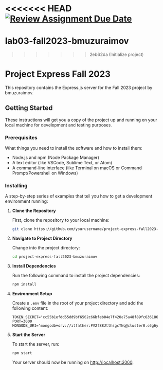 <<<<<<< HEAD
[![Review Assignment Due Date](https://classroom.github.com/assets/deadline-readme-button-24ddc0f5d75046c5622901739e7c5dd533143b0c8e959d652212380cedb1ea36.svg)](https://classroom.github.com/a/n_7G4CfQ)
=======
# lab03-fall2023-bmuzuraimov
>>>>>>> 2eb62da (Initialize project)

# Project Express Fall 2023

This repository contains the Express.js server for the Fall 2023 project by bmuzuraimov.

## Getting Started

These instructions will get you a copy of the project up and running on your local machine for development and testing purposes.

### Prerequisites

What things you need to install the software and how to install them:

- Node.js and npm (Node Package Manager)
- A text editor (like VSCode, Sublime Text, or Atom)
- A command-line interface (like Terminal on macOS or Command Prompt/Powershell on Windows)

### Installing

A step-by-step series of examples that tell you how to get a development environment running:

1. **Clone the Repository**
   
   First, clone the repository to your local machine:
   ```bash
   git clone https://github.com/yourusername/project-express-fall2023-bmuzuraimov.git
   ```

2. **Navigate to Project Directory**
   
   Change into the project directory:
   ```bash
   cd project-express-fall2023-bmuzuraimov
   ```

3. **Install Dependencies**
   
   Run the following command to install the project dependencies:
   ```bash
   npm install
   ```

4. **Environment Setup**
   
   Create a `.env` file in the root of your project directory and add the following content:
   ```
   TOKEN_SECRET='cc55b1efdd55dd9bf6562c66bfeb04e7f420e75a48f89fc636186df4cb6cb91a'
   PORT=3000
   MONGODB_URI='mongodb+srv://itfather:PV2f88JtthsgcTNq@cluster0.c6g6yd1.mongodb.net/'
   ```

5. **Start the Server**
   
   To start the server, run:
   ```bash
   npm start
   ```

   Your server should now be running on [http://localhost:3000](http://localhost:3000).


